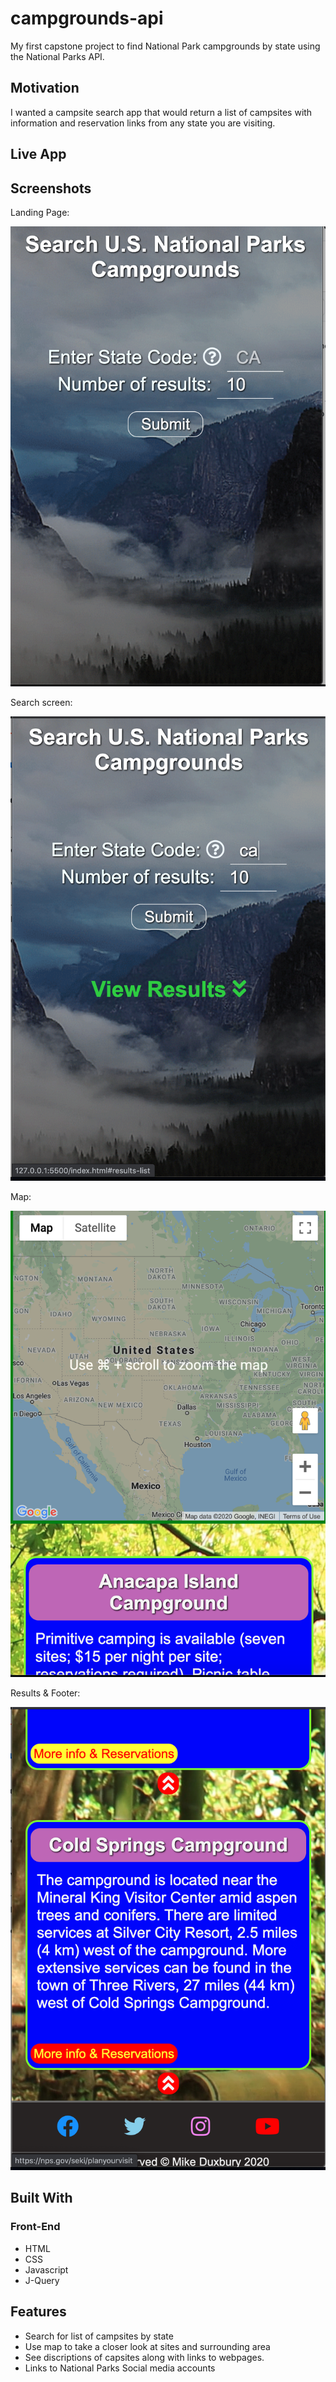 # campgrounds-api
My first capstone project to find National Park campgrounds by state using the National Parks API.


## Motivation

I wanted a campsite search app that would return a list of campsites with information and reservation links from any state you are visiting.

## Live App



## Screenshots
Landing Page:

![main screen](screenshots/main-screen.jpg)

Search screen:

![search](screenshots/search.jpg)

Map:

![map](screenshots/map-results.jpg)

Results & Footer:

![results](screenshots/results-footer.jpg)


## Built With

### Front-End
* HTML
* CSS
* Javascript
* J-Query

## Features

* Search for list of campsites by state
* Use map to take a closer look at sites and surrounding area
* See discriptions of capsites along with links to webpages.
* Links to National Parks Social media accounts

